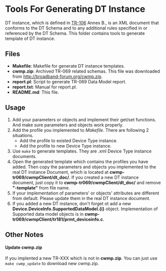 Tools For Generating DT Instance
================================

DT instance, which is defined in [TR-106] Annex B., is an XML document that conforms to the DT Schema and to any additional rules specified in or referenced by the DT Schema. This folder contains tools to generate template of DT instance.

Files
-----
  - **Makefile**: Makefile for generate DT instance templates.
  - **cwmp.zip**: Archived TR-069 related schemas. This file was downloaded from <http://broadband-forum.org/cwmp.zip>.
  - **report.pl**: Script to generate TR-069 Data Model report.
  - **report.txt**: Manual for report.pl.
  - **README.md**: This file.


Usage
-----
1. Add your parameters or objects and implement their get/set functions. And make sure parameters and objects work properly.
2. Add the profile you implemented to *Makefile*. There are following 2 situations.
    - Add the profile to existed Device Type instance.
    - Add the profile to new Device Type instance.
3. Use ```make``` to generate templates. They are .xml Device Type instance documents.
4. Open the generated template which contains the profiles you have added. Then copy the parameters and objects you implemented to the real DT instance Document, which is located at **cwmp-tr069/cwmpClient/dt_doc/**. If you created a new DT instance document, just copy it to **cwmp-tr069/cwmpClient/dt_doc/** and remove **"-template"** from file name.
5. If your implementation of parameters' or objects' attributes are different from default. Please update them in the real DT instance document.
6. If you added a new DT instance, don't forget ot add a new **Device.DeviceInfo.SupportedDataModel.{i}**  object. Implementation of Supported data model objects is in  **cwmp-tr069/cwmpClient/tr181/prmt_deviceinfo.c**.


Other Notes
-----------
#### Update cwmp.zip ####
If you implented a new TR-XXX which is not in **cwmp.zip**. You can just use ```make cwmp_update``` to download new cwmp.zip.


  [TR-106]: http://www.broadband-forum.org/technical/download/TR-106_Amendment-6.pdf 

